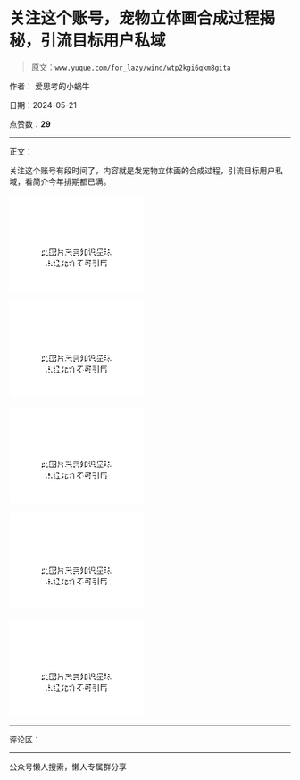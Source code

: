# 关注这个账号，宠物立体画合成过程揭秘，引流目标用户私域

> 原文：[`www.yuque.com/for_lazy/wind/wtp2kgi6qkm8gita`](https://www.yuque.com/for_lazy/wind/wtp2kgi6qkm8gita)

作者： 爱思考的小蜗牛

日期：2024-05-21

点赞数：**29**

* * *

正文：

关注这个账号有段时间了，内容就是发宠物立体画的合成过程，引流目标用户私域，看简介今年排期都已满。

![](img/e5d5064ba6c2cce64a36ddcc8f7a623a.png)

![](img/77503ea11700f75bb678aafb48d821dd.png)

![](img/103e8927763f862388bd2b9c09c20338.png)

![](img/1ae8125c124a52cf41efb024deb54e64.png)

![](img/441b789c5793e06d700a5e998f22b5b4.png)

* * *

评论区：

* * *

公众号懒人搜索，懒人专属群分享